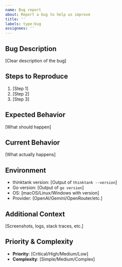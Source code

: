 ```yaml
---
name: Bug report
about: Report a bug to help us improve
title: ''
labels: type:bug
assignees: ''
---
```


## Bug Description
[Clear description of the bug]

## Steps to Reproduce
1. [Step 1]
2. [Step 2]
3. [Step 3]

## Expected Behavior
[What should happen]

## Current Behavior
[What actually happens]

## Environment
- thinktank version: [Output of `thinktank --version`]
- Go version: [Output of `go version`]
- OS: [macOS/Linux/Windows with version]
- Provider: [OpenAI/Gemini/OpenRouter/etc.]

## Additional Context
[Screenshots, logs, stack traces, etc.]

## Priority & Complexity
- **Priority**: [Critical/High/Medium/Low]
- **Complexity**: [Simple/Medium/Complex]

